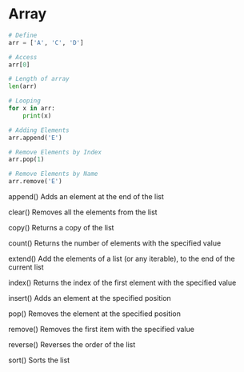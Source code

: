 # Array

```python
# Define
arr = ['A', 'C', 'D']

# Access
arr[0]

# Length of array
len(arr)

# Looping
for x in arr:
    print(x)

# Adding Elements
arr.append('E')

# Remove Elements by Index
arr.pop(1)

# Remove Elements by Name
arr.remove('E')
```

append() Adds an element at the end of the list

clear() Removes all the elements from the list

copy() Returns a copy of the list

count() Returns the number of elements with the specified value

extend() Add the elements of a list (or any iterable), to the end of the current list

index() Returns the index of the first element with the specified value

insert() Adds an element at the specified position

pop() Removes the element at the specified position

remove() Removes the first item with the specified value

reverse() Reverses the order of the list

sort() Sorts the list
